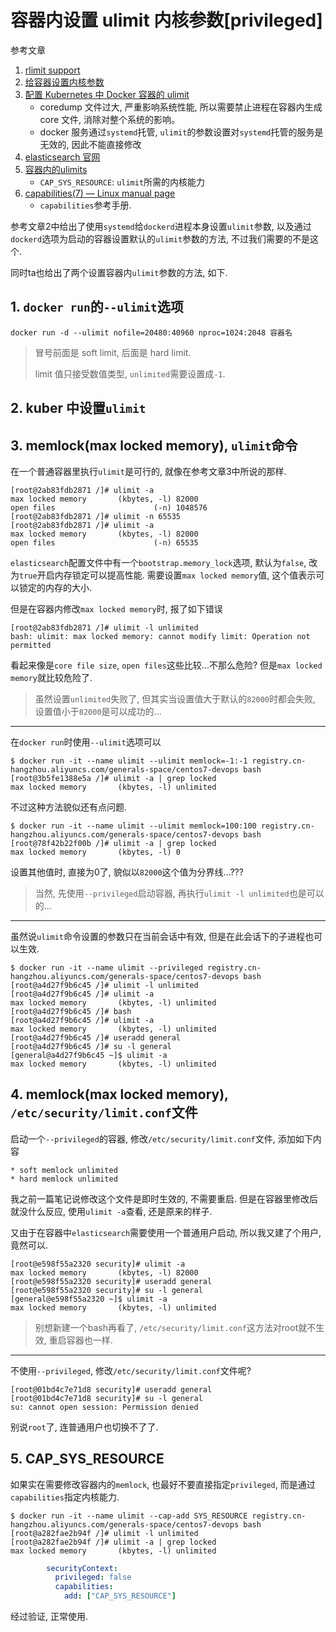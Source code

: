 # 容器内设置 ulimit 内核参数[privileged]

参考文章

1. [rlimit support](https://github.com/kubernetes/kubernetes/issues/3595)
2. [给容器设置内核参数](https://tencentcloudcontainerteam.github.io/2018/11/19/kernel-parameters-and-container/)
3. [配置 Kubernetes 中 Docker 容器的 ulimit](https://blog.csdn.net/yellowfruit/article/details/108479895)
    - coredump 文件过大, 严重影响系统性能, 所以需要禁止进程在容器内生成 core 文件, 消除对整个系统的影响。
    - docker 服务通过`systemd`托管, `ulimit`的参数设置对`systemd`托管的服务是无效的, 因此不能直接修改
4. [elasticsearch 官网](https://www.elastic.co/guide/en/elasticsearch/reference/7.3/setting-system-settings.html#limits.conf)
5. [容器内的ulimits](https://zhuanlan.zhihu.com/p/144230003)
    - `CAP_SYS_RESOURCE`: `ulimit`所需的内核能力
6. [capabilities(7) — Linux manual page](https://man7.org/linux/man-pages/man7/capabilities.7.html)
    - `capabilities`参考手册.

参考文章2中给出了使用`systemd`给`dockerd`进程本身设置`ulimit`参数, 以及通过`dockerd`选项为启动的容器设置默认的`ulimit`参数的方法, 不过我们需要的不是这个.

同时ta也给出了两个设置容器内`ulimit`参数的方法, 如下.

## 1. `docker run`的`--ulimit`选项

```
docker run -d --ulimit nofile=20480:40960 nproc=1024:2048 容器名
```

> 冒号前面是 soft limit, 后面是 hard limit.
> 
> limit 值只接受数值类型, `unlimited`需要设置成`-1`.

## 2. kuber 中设置`ulimit`

## 3. memlock(max locked memory), `ulimit`命令

在一个普通容器里执行`ulimit`是可行的, 就像在参考文章3中所说的那样.

```
[root@2ab83fdb2871 /]# ulimit -a
max locked memory       (kbytes, -l) 82000
open files                      (-n) 1048576
[root@2ab83fdb2871 /]# ulimit -n 65535
[root@2ab83fdb2871 /]# ulimit -a
max locked memory       (kbytes, -l) 82000
open files                      (-n) 65535
```

`elasticsearch`配置文件中有一个`bootstrap.memory_lock`选项, 默认为`false`, 改为`true`开启内存锁定可以提高性能. 需要设置`max locked memory`值, 这个值表示可以锁定的内存的大小.

但是在容器内修改`max locked memory`时, 报了如下错误

```
[root@2ab83fdb2871 /]# ulimit -l unlimited
bash: ulimit: max locked memory: cannot modify limit: Operation not permitted
```

看起来像是`core file size`, `open files`这些比较...不那么危险? 但是`max locked memory`就比较危险了.

> 虽然设置`unlimited`失败了, 但其实当设置值大于默认的`82000`时都会失败, 设置值小于`82000`是可以成功的...

------

在`docker run`时使用`--ulimit`选项可以

```console
$ docker run -it --name ulimit --ulimit memlock=-1:-1 registry.cn-hangzhou.aliyuncs.com/generals-space/centos7-devops bash
[root@3b5fe1388e5a /]# ulimit -a | grep locked
max locked memory       (kbytes, -l) unlimited
```

不过这种方法貌似还有点问题.

```
$ docker run -it --name ulimit --ulimit memlock=100:100 registry.cn-hangzhou.aliyuncs.com/generals-space/centos7-devops bash
[root@78f42b22f00b /]# ulimit -a | grep locked
max locked memory       (kbytes, -l) 0
```

设置其他值时, 直接为0了, 貌似以`82000`这个值为分界线...???

> 当然, 先使用`--privileged`启动容器, 再执行`ulimit -l unlimited`也是可以的...

------

虽然说`ulimit`命令设置的参数只在当前会话中有效, 但是在此会话下的子进程也可以生效.

```console
$ docker run -it --name ulimit --privileged registry.cn-hangzhou.aliyuncs.com/generals-space/centos7-devops bash
[root@a4d27f9b6c45 /]# ulimit -l unlimited
[root@a4d27f9b6c45 /]# ulimit -a
max locked memory       (kbytes, -l) unlimited
[root@a4d27f9b6c45 /]# bash
[root@a4d27f9b6c45 /]# ulimit -a
max locked memory       (kbytes, -l) unlimited
[root@a4d27f9b6c45 /]# useradd general
[root@a4d27f9b6c45 /]# su -l general
[general@a4d27f9b6c45 ~]$ ulimit -a
max locked memory       (kbytes, -l) unlimited
```

## 4. memlock(max locked memory), `/etc/security/limit.conf`文件

启动一个`--privileged`的容器, 修改`/etc/security/limit.conf`文件, 添加如下内容

```
* soft memlock unlimited
* hard memlock unlimited
```

我之前一篇笔记说修改这个文件是即时生效的, 不需要重启. 但是在容器里修改后就没什么反应, 使用`ulimit -a`查看, 还是原来的样子.

又由于在容器中`elasticsearch`需要使用一个普通用户启动, 所以我又建了个用户, 竟然可以.

```
[root@e598f55a2320 security]# ulimit -a
max locked memory       (kbytes, -l) 82000
[root@e598f55a2320 security]# useradd general
[root@e598f55a2320 security]# su -l general
[general@e598f55a2320 ~]$ ulimit -a
max locked memory       (kbytes, -l) unlimited
```

> 别想新建一个bash再看了, `/etc/security/limit.conf`这方法对root就不生效, 重启容器也一样.

------

不使用`--privileged`, 修改`/etc/security/limit.conf`文件呢?

```console
[root@01bd4c7e71d8 security]# useradd general
[root@01bd4c7e71d8 security]# su -l general
su: cannot open session: Permission denied
```

别说`root`了, 连普通用户也切换不了了.

## 5. CAP_SYS_RESOURCE

如果实在需要修改容器内的`memlock`, 也最好不要直接指定`privileged`, 而是通过`capabilities`指定内核能力.

```console
$ docker run -it --name ulimit --cap-add SYS_RESOURCE registry.cn-hangzhou.aliyuncs.com/generals-space/centos7-devops bash
[root@a282fae2b94f /]# ulimit -l unlimited
[root@a282fae2b94f /]# ulimit -a | grep locked
max locked memory       (kbytes, -l) unlimited
```

```yaml
        securityContext:
          privileged: false
          capabilities:
            add: ["CAP_SYS_RESOURCE"]
```

经过验证, 正常使用.

